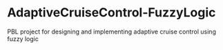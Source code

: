 # AdaptiveCruiseControl-FuzzyLogic
PBL project for designing and implementing adaptive cruise control using fuzzy logic
